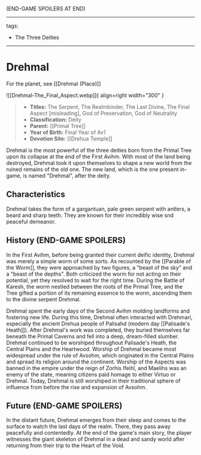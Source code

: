 (END-GAME SPOILERS AT END)

---
tags:
  - The Three Deities
___

# Drehmal

For the planet, see [[Drehmal (Place)]]

![[Drehmal-The_Final_Aspect.webp]]{ align=right width="300" }

> - **Titles:** The Serpent, The Realmbinder, The Last Divine, The Final Aspect [misleading], God of Preservation, God of Neutrality
> - **Classification:** Deity
> - **Parent:** [[Primal Tree]]
> - **Year of Birth:** Final Year of Av1
> - **Devotion Site:** [[Drehua Temple]]

Drehmal is the most powerful of the three deities born from the Primal Tree upon its collapse at the end of the First Avihm. With most of the land being destroyed, Drehmal took it upon themselves to shape a new world from the ruined remains of the old one. The new land, which is the one present in-game, is named "Drehmal", after the deity.

## Characteristics

Drehmal takes the form of a gargantuan, pale green serpent with antlers, a beard and sharp teeth. They are known for their incredibly wise snd peaceful demeanor.

## History (END-GAME SPOILERS)

In the First Avihm, before being granted their current deific identity, Drehmal was merely a simple worm of some sorts. As recounted by the [[Parable of the Worm]], they were approached by two figures, a "beast of the sky" and a "beast of the depths". Both criticized the worm for not acting on their potential, yet they resolved to wait for the right time.
During the Battle of Karesh, the worm nestled between the roots of the Primal Tree, and the Tree gifted a portion of its remaining essence to the worm, ascending them to the divine serpent Drehmal.

Drehmal spent the early days of the Second  Avihm molding landforms and fostering new life. During this time, Drehmal often interacted with Drehmari, especially the ancient Drehua people of Palisahd (modern day [[Palisade's Heath]]). After Drehmal's work was completed, they buried themselves far beneath the Primal Caverns and fell into a deep, dream-filled slumber. Drehmal continued to be worshiped throughout Palisade's Heath, the Central Plains and the Heartwood. Worship of Drehmal became most widespread under the rule of Avsohm, which originated in the Central Plains and spread its religion around the continent. Worship of the Aspects was banned in the empire under the reign of Zorhis Ifeihl, and Maelihs was an enemy of the state, meaning citizens paid homage to either Virtuo or Drehmal. Today, Drehmal is still worshiped in their traditional sphere of influence from before the rise and expansion of Avsohm.

## Future (END-GAME SPOILERS)

In the distant future, Drehmal emerges from their sleep and comes to the surface to watch the last days of the realm. There, they pass away peacefully and contentedly. At the end of the game's main story, the player witnesses the giant skeleton of Drehmal in a dead and sandy world after returning from their trip to the Heart of the Void.


